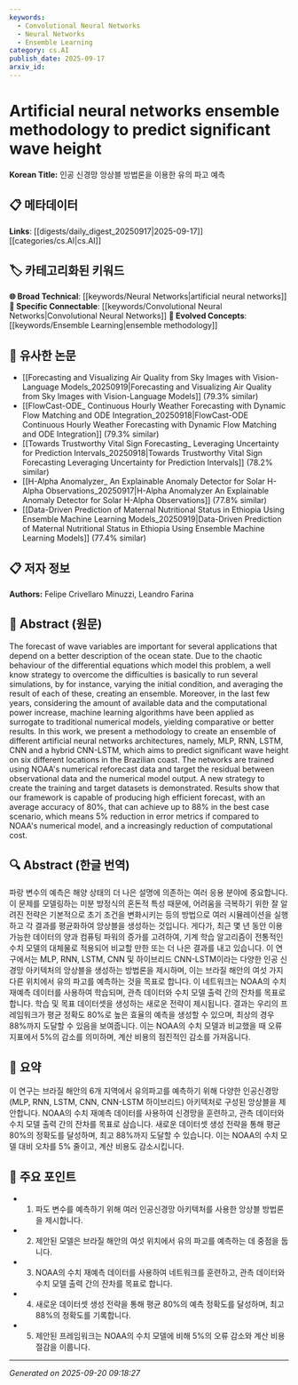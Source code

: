 ```yaml
---
keywords:
  - Convolutional Neural Networks
  - Neural Networks
  - Ensemble Learning
category: cs.AI
publish_date: 2025-09-17
arxiv_id:
---
```


<!-- KEYWORD_LINKING_METADATA:
{
  "processed_timestamp": "2025-09-22 23:00:48.393832",
  "vocabulary_version": "1.0",
  "selected_keywords": [
    "Convolutional Neural Networks",
    "Neural Networks",
    "Ensemble Learning"
  ],
  "rejected_keywords": [
    "Significant Wave Height Prediction"
  ],
  "similarity_scores": {
    "Convolutional Neural Networks": 0.82,
    "Neural Networks": 0.78,
    "Ensemble Learning": 0.75
  },
  "extraction_method": "AI_prompt_based",
  "budget_applied": true
}
-->

# Artificial neural networks ensemble methodology to predict significant wave height

**Korean Title:** 인공 신경망 앙상블 방법론을 이용한 유의 파고 예측

## 📋 메타데이터

**Links**: [[digests/daily_digest_20250917|2025-09-17]]     [[categories/cs.AI|cs.AI]]

## 🏷️ 카테고리화된 키워드
**🌐 Broad Technical**: [[keywords/Neural Networks|artificial neural networks]]
**🔗 Specific Connectable**: [[keywords/Convolutional Neural Networks|Convolutional Neural Networks]]
**🚀 Evolved Concepts**: [[keywords/Ensemble Learning|ensemble methodology]]

## 🔗 유사한 논문
- [[Forecasting and Visualizing Air Quality from Sky Images with Vision-Language Models_20250919|Forecasting and Visualizing Air Quality from Sky Images with Vision-Language Models]] (79.3% similar)
- [[FlowCast-ODE_ Continuous Hourly Weather Forecasting with Dynamic Flow Matching and ODE Integration_20250918|FlowCast-ODE Continuous Hourly Weather Forecasting with Dynamic Flow Matching and ODE Integration]] (79.3% similar)
- [[Towards Trustworthy Vital Sign Forecasting_ Leveraging Uncertainty for Prediction Intervals_20250918|Towards Trustworthy Vital Sign Forecasting Leveraging Uncertainty for Prediction Intervals]] (78.2% similar)
- [[H-Alpha Anomalyzer_ An Explainable Anomaly Detector for Solar H-Alpha Observations_20250917|H-Alpha Anomalyzer An Explainable Anomaly Detector for Solar H-Alpha Observations]] (77.8% similar)
- [[Data-Driven Prediction of Maternal Nutritional Status in Ethiopia Using Ensemble Machine Learning Models_20250919|Data-Driven Prediction of Maternal Nutritional Status in Ethiopia Using Ensemble Machine Learning Models]] (77.4% similar)

## 📋 저자 정보

**Authors:** Felipe Crivellaro Minuzzi, Leandro Farina

## 📄 Abstract (원문)

The forecast of wave variables are important for several applications that
depend on a better description of the ocean state. Due to the chaotic behaviour
of the differential equations which model this problem, a well know strategy to
overcome the difficulties is basically to run several simulations, by for
instance, varying the initial condition, and averaging the result of each of
these, creating an ensemble. Moreover, in the last few years, considering the
amount of available data and the computational power increase, machine learning
algorithms have been applied as surrogate to traditional numerical models,
yielding comparative or better results. In this work, we present a methodology
to create an ensemble of different artificial neural networks architectures,
namely, MLP, RNN, LSTM, CNN and a hybrid CNN-LSTM, which aims to predict
significant wave height on six different locations in the Brazilian coast. The
networks are trained using NOAA's numerical reforecast data and target the
residual between observational data and the numerical model output. A new
strategy to create the training and target datasets is demonstrated. Results
show that our framework is capable of producing high efficient forecast, with
an average accuracy of $80\%$, that can achieve up to $88\%$ in the best case
scenario, which means $5\%$ reduction in error metrics if compared to NOAA's
numerical model, and a increasingly reduction of computational cost.

## 🔍 Abstract (한글 번역)

파랑 변수의 예측은 해양 상태의 더 나은 설명에 의존하는 여러 응용 분야에 중요합니다. 이 문제를 모델링하는 미분 방정식의 혼돈적 특성 때문에, 어려움을 극복하기 위한 잘 알려진 전략은 기본적으로 초기 조건을 변화시키는 등의 방법으로 여러 시뮬레이션을 실행하고 각 결과를 평균화하여 앙상블을 생성하는 것입니다. 게다가, 최근 몇 년 동안 이용 가능한 데이터의 양과 컴퓨팅 파워의 증가를 고려하여, 기계 학습 알고리즘이 전통적인 수치 모델의 대체물로 적용되어 비교할 만한 또는 더 나은 결과를 내고 있습니다. 이 연구에서는 MLP, RNN, LSTM, CNN 및 하이브리드 CNN-LSTM이라는 다양한 인공 신경망 아키텍처의 앙상블을 생성하는 방법론을 제시하며, 이는 브라질 해안의 여섯 가지 다른 위치에서 유의 파고를 예측하는 것을 목표로 합니다. 이 네트워크는 NOAA의 수치 재예측 데이터를 사용하여 학습되며, 관측 데이터와 수치 모델 출력 간의 잔차를 목표로 합니다. 학습 및 목표 데이터셋을 생성하는 새로운 전략이 제시됩니다. 결과는 우리의 프레임워크가 평균 정확도 80%로 높은 효율의 예측을 생성할 수 있으며, 최상의 경우 88%까지 도달할 수 있음을 보여줍니다. 이는 NOAA의 수치 모델과 비교했을 때 오류 지표에서 5%의 감소를 의미하며, 계산 비용의 점진적인 감소를 가져옵니다.

## 📝 요약

이 연구는 브라질 해안의 6개 지역에서 유의파고를 예측하기 위해 다양한 인공신경망(MLP, RNN, LSTM, CNN, CNN-LSTM 하이브리드) 아키텍처로 구성된 앙상블을 제안합니다. NOAA의 수치 재예측 데이터를 사용하여 신경망을 훈련하고, 관측 데이터와 수치 모델 출력 간의 잔차를 목표로 삼습니다. 새로운 데이터셋 생성 전략을 통해 평균 80%의 정확도를 달성하며, 최고 88%까지 도달할 수 있습니다. 이는 NOAA의 수치 모델 대비 오차를 5% 줄이고, 계산 비용도 감소시킵니다.

## 🎯 주요 포인트

- 1. 파도 변수를 예측하기 위해 여러 인공신경망 아키텍처를 사용한 앙상블 방법론을 제시합니다.

- 2. 제안된 모델은 브라질 해안의 여섯 위치에서 유의 파고를 예측하는 데 중점을 둡니다.

- 3. NOAA의 수치 재예측 데이터를 사용하여 네트워크를 훈련하고, 관측 데이터와 수치 모델 출력 간의 잔차를 목표로 합니다.

- 4. 새로운 데이터셋 생성 전략을 통해 평균 80%의 예측 정확도를 달성하며, 최고 88%의 정확도를 기록합니다.

- 5. 제안된 프레임워크는 NOAA의 수치 모델에 비해 5%의 오류 감소와 계산 비용 절감을 이룹니다.

---

*Generated on 2025-09-20 09:18:27*